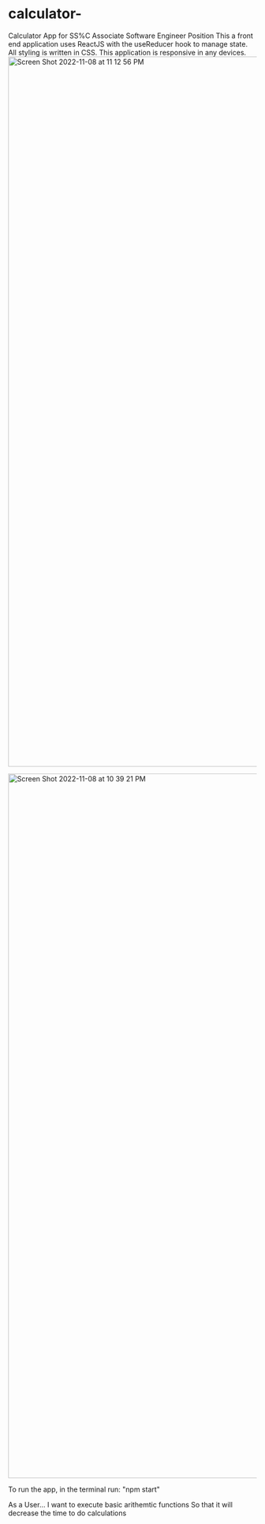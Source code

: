 # calculator-

Calculator App for SS%C Associate Software Engineer Position
This a front end application uses ReactJS with the useReducer hook to manage state. All styling is written in CSS. This application is responsive in any devices. 
<img width="1438" alt="Screen Shot 2022-11-08 at 11 12 56 PM" src="https://user-images.githubusercontent.com/64618285/200876116-ef3a5c91-e3f9-435c-be45-e91e5ef028c4.png">

<img width="1427" alt="Screen Shot 2022-11-08 at 10 39 21 PM" src="https://user-images.githubusercontent.com/64618285/200876550-207b4dfa-790c-4fc7-8687-b795898fa49c.png">


To run the app, in the terminal run: "npm start"

As a User...
I want to execute basic arithemtic functions 
So that it will decrease the time to do calculations


